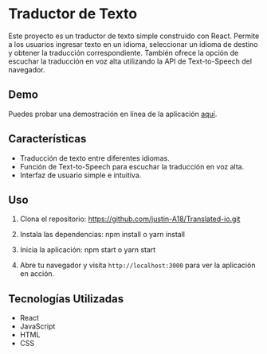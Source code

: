 # Traductor de Texto

Este proyecto es un traductor de texto simple construido con React. Permite a los usuarios ingresar texto en un idioma, seleccionar un idioma de destino y obtener la traducción correspondiente. También ofrece la opción de escuchar la traducción en voz alta utilizando la API de Text-to-Speech del navegador.

## Demo

Puedes probar una demostración en línea de la aplicación [aquí](https://translate-io.netlify.app/).

## Características

- Traducción de texto entre diferentes idiomas.
- Función de Text-to-Speech para escuchar la traducción en voz alta.
- Interfaz de usuario simple e intuitiva.

## Uso

1. Clona el repositorio: https://github.com/justin-A18/Translated-io.git
2. Instala las dependencias: npm install o yarn install
3. Inicia la aplicación: npm start o yarn start

4. Abre tu navegador y visita `http://localhost:3000` para ver la aplicación en acción.

## Tecnologías Utilizadas

- React
- JavaScript
- HTML
- CSS
